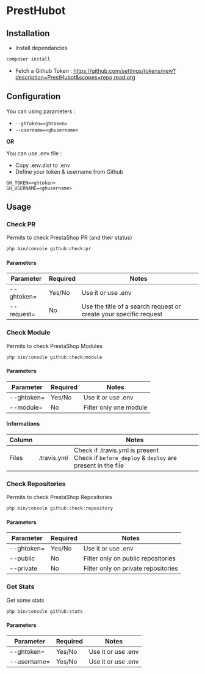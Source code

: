 # PrestHubot

## Installation

* Install dependancies
```bash
composer install
```
* Fetch a Github Token : https://github.com/settings/tokens/new?description=PrestHubot&scopes=repo,read:org

## Configuration

You can using parameters :
* `--ghtoken=<ghtoken>`
* `--username=<ghusername> `

**OR**

You can use .env file :
* Copy .env.dist to .env
* Define your token & username from Github
```
GH_TOKEN=<ghtoken>
GH_USERNAME=<ghusername>
```

## Usage

### Check PR
Permits to check PrestaShop PR (and their status)

```bash
php bin/console github:check:pr
```

#### Parameters
| Parameter | Required | Notes |
| ------------- | ------------- | ------------- |
| --ghtoken=<ghtoken>  | Yes/No | Use it or use .env |
| --request=<request>  | No | Use the title of a search request or create your specific request |

### Check Module
Permits to check PrestaShop Modules

```bash
php bin/console github:check:module
```

#### Parameters
| Parameter | Required | Notes |
| ------------- | ------------- | ------------- |
| --ghtoken=<ghtoken>  | Yes/No | Use it or use .env |
| --module=<module>  | No | Filter only one module |


#### Informations
| Column | | Notes|
| ------------- | ------------- | ------------- |
| Files  | .travis.yml | Check if .travis.yml is present<br>Check if `before_deploy` & `deploy` are present in the file |

### Check Repositories
Permits to check PrestaShop Repositories

```bash
php bin/console github:check:repository
```

#### Parameters
| Parameter | Required | Notes |
| ------------- | ------------- | ------------- |
| --ghtoken=<ghtoken>  | Yes/No | Use it or use .env |
| --public  | No | Filter only on public repositories |
| --private  | No | Filter only on private repositories |

### Get Stats
Get some stats

```bash
php bin/console github:stats
```

#### Parameters
| Parameter | Required | Notes |
| ------------- | ------------- | ------------- |
| --ghtoken=<ghtoken>  | Yes/No | Use it or use .env |
| --username=<ghusername>  | Yes/No | Use it or use .env |